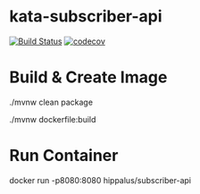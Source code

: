 # kata-subscriber-api
[![Build Status](https://travis-ci.com/hippalus/tdd-kata-subscriber-api.svg?branch=master)](https://travis-ci.com/hippalus/tdd-kata-subscriber-api)
[![codecov](https://codecov.io/gh/hippalus/tdd-kata-subscriber-api/branch/master/graph/badge.svg)](https://codecov.io/gh/hippalus/tdd-kata-subscriber-api)

# Build & Create Image

./mvnw clean package

./mvnw dockerfile:build

# Run Container

docker run -p8080:8080  hippalus/subscriber-api